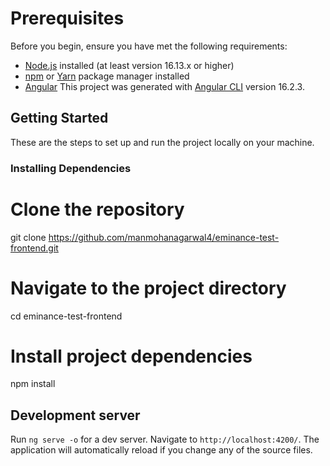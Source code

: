 # Prerequisites

Before you begin, ensure you have met the following requirements:

- [Node.js](https://nodejs.org/) installed (at least version 16.13.x or higher)
- [npm](https://www.npmjs.com/) or [Yarn](https://yarnpkg.com/) package manager installed
- [Angular](https://github.com/angular/angular-cli) This project was generated with [Angular CLI](https://github.com/angular/angular-cli) version 16.2.3.

## Getting Started

These are the steps to set up and run the project locally on your machine.

### Installing Dependencies

# Clone the repository
git clone https://github.com/manmohanagarwal4/eminance-test-frontend.git

# Navigate to the project directory
cd eminance-test-frontend

# Install project dependencies
npm install

## Development server

Run `ng serve -o` for a dev server. Navigate to `http://localhost:4200/`. The application will automatically reload if you change any of the source files.
